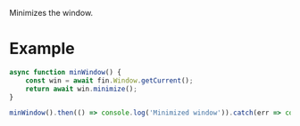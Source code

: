 Minimizes the window.

# Example
```js
async function minWindow() {
    const win = await fin.Window.getCurrent();
    return await win.minimize();
}

minWindow().then(() => console.log('Minimized window')).catch(err => console.log(err));
```
